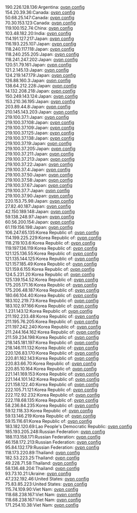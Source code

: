 190.226.128.136:Argentina: [ovpn config](vpn/190_226_128_136.ovpn)  
154.20.39.36:Canada: [ovpn config](vpn/154_20_39_36.ovpn)  
50.68.25.147:Canada: [ovpn config](vpn/50_68_25_147.ovpn)  
70.30.153.123:Canada: [ovpn config](vpn/70_30_153_123.ovpn)  
119.100.152.74:China: [ovpn config](vpn/119_100_152_74.ovpn)  
103.48.182.20:India: [ovpn config](vpn/103_48_182_20.ovpn)  
114.191.127.217:Japan: [ovpn config](vpn/114_191_127_217.ovpn)  
116.193.225.107:Japan: [ovpn config](vpn/116_193_225_107.ovpn)  
118.240.117.118:Japan: [ovpn config](vpn/118_240_117_118.ovpn)  
118.240.255.205:Japan: [ovpn config](vpn/118_240_255_205.ovpn)  
118.241.247.202:Japan: [ovpn config](vpn/118_241_247_202.ovpn)  
120.51.79.161:Japan: [ovpn config](vpn/120_51_79_161.ovpn)  
121.2.145.13:Japan: [ovpn config](vpn/121_2_145_13.ovpn)  
124.219.147.179:Japan: [ovpn config](vpn/124_219_147_179.ovpn)  
126.88.160.3:Japan: [ovpn config](vpn/126_88_160_3.ovpn)  
138.64.212.228:Japan: [ovpn config](vpn/138_64_212_228.ovpn)  
14.132.208.218:Japan: [ovpn config](vpn/14_132_208_218.ovpn)  
150.249.143.124:Japan: [ovpn config](vpn/150_249_143_124.ovpn)  
153.210.36.195:Japan: [ovpn config](vpn/153_210_36_195.ovpn)  
203.89.44.8:Japan: [ovpn config](vpn/203_89_44_8.ovpn)  
210.145.143.203:Japan: [ovpn config](vpn/210_145_143_203.ovpn)  
219.100.37.1:Japan: [ovpn config](vpn/219_100_37_1.ovpn)  
219.100.37.108:Japan: [ovpn config](vpn/219_100_37_108.ovpn)  
219.100.37.109:Japan: [ovpn config](vpn/219_100_37_109.ovpn)  
219.100.37.125:Japan: [ovpn config](vpn/219_100_37_125.ovpn)  
219.100.37.138:Japan: [ovpn config](vpn/219_100_37_138.ovpn)  
219.100.37.19:Japan: [ovpn config](vpn/219_100_37_19.ovpn)  
219.100.37.205:Japan: [ovpn config](vpn/219_100_37_205.ovpn)  
219.100.37.211:Japan: [ovpn config](vpn/219_100_37_211.ovpn)  
219.100.37.213:Japan: [ovpn config](vpn/219_100_37_213.ovpn)  
219.100.37.22:Japan: [ovpn config](vpn/219_100_37_22.ovpn)  
219.100.37.4:Japan: [ovpn config](vpn/219_100_37_4.ovpn)  
219.100.37.50:Japan: [ovpn config](vpn/219_100_37_50.ovpn)  
219.100.37.58:Japan: [ovpn config](vpn/219_100_37_58.ovpn)  
219.100.37.67:Japan: [ovpn config](vpn/219_100_37_67.ovpn)  
219.100.37.7:Japan: [ovpn config](vpn/219_100_37_7.ovpn)  
219.100.37.90:Japan: [ovpn config](vpn/219_100_37_90.ovpn)  
220.153.75.98:Japan: [ovpn config](vpn/220_153_75_98.ovpn)  
27.82.40.187:Japan: [ovpn config](vpn/27_82_40_187.ovpn)  
42.150.189.148:Japan: [ovpn config](vpn/42_150_189_148.ovpn)  
59.138.248.97:Japan: [ovpn config](vpn/59_138_248_97.ovpn)  
60.56.200.154:Japan: [ovpn config](vpn/60_56_200_154.ovpn)  
61.119.156.198:Japan: [ovpn config](vpn/61_119_156_198.ovpn)  
106.247.65.135:Korea Republic of: [ovpn config](vpn/106_247_65_135.ovpn)  
114.199.225.229:Korea Republic of: [ovpn config](vpn/114_199_225_229.ovpn)  
118.219.103.6:Korea Republic of: [ovpn config](vpn/118_219_103_6.ovpn)  
119.197.136.119:Korea Republic of: [ovpn config](vpn/119_197_136_119.ovpn)  
121.125.136.55:Korea Republic of: [ovpn config](vpn/121_125_136_55.ovpn)  
121.135.144.125:Korea Republic of: [ovpn config](vpn/121_135_144_125.ovpn)  
121.157.185.49:Korea Republic of: [ovpn config](vpn/121_157_185_49.ovpn)  
121.159.6.155:Korea Republic of: [ovpn config](vpn/121_159_6_155.ovpn)  
124.5.231.20:Korea Republic of: [ovpn config](vpn/124_5_231_20.ovpn)  
125.139.154.52:Korea Republic of: [ovpn config](vpn/125_139_154_52.ovpn)  
175.205.171.16:Korea Republic of: [ovpn config](vpn/175_205_171_16.ovpn)  
175.206.48.187:Korea Republic of: [ovpn config](vpn/175_206_48_187.ovpn)  
180.66.104.40:Korea Republic of: [ovpn config](vpn/180_66_104_40.ovpn)  
183.102.219.73:Korea Republic of: [ovpn config](vpn/183_102_219_73.ovpn)  
183.102.97.166:Korea Republic of: [ovpn config](vpn/183_102_97_166.ovpn)  
1.231.143.12:Korea Republic of: [ovpn config](vpn/1_231_143_12.ovpn)  
211.192.233.48:Korea Republic of: [ovpn config](vpn/211_192_233_48.ovpn)  
211.195.76.205:Korea Republic of: [ovpn config](vpn/211_195_76_205.ovpn)  
211.197.242.240:Korea Republic of: [ovpn config](vpn/211_197_242_240.ovpn)  
211.244.164.162:Korea Republic of: [ovpn config](vpn/211_244_164_162.ovpn)  
211.59.234.198:Korea Republic of: [ovpn config](vpn/211_59_234_198.ovpn)  
218.145.181.197:Korea Republic of: [ovpn config](vpn/218_145_181_197.ovpn)  
218.146.111.132:Korea Republic of: [ovpn config](vpn/218_146_111_132.ovpn)  
220.126.83.170:Korea Republic of: [ovpn config](vpn/220_126_83_170.ovpn)  
220.81.162.143:Korea Republic of: [ovpn config](vpn/220_81_162_143.ovpn)  
220.83.66.70:Korea Republic of: [ovpn config](vpn/220_83_66_70.ovpn)  
220.85.10.164:Korea Republic of: [ovpn config](vpn/220_85_10_164.ovpn)  
221.141.169.153:Korea Republic of: [ovpn config](vpn/221_141_169_153.ovpn)  
221.144.101.142:Korea Republic of: [ovpn config](vpn/221_144_101_142.ovpn)  
221.158.122.40:Korea Republic of: [ovpn config](vpn/221_158_122_40.ovpn)  
222.105.71.121:Korea Republic of: [ovpn config](vpn/222_105_71_121.ovpn)  
222.112.92.232:Korea Republic of: [ovpn config](vpn/222_112_92_232.ovpn)  
222.118.68.135:Korea Republic of: [ovpn config](vpn/222_118_68_135.ovpn)  
58.236.84.235:Korea Republic of: [ovpn config](vpn/58_236_84_235.ovpn)  
59.12.118.33:Korea Republic of: [ovpn config](vpn/59_12_118_33.ovpn)  
59.13.146.219:Korea Republic of: [ovpn config](vpn/59_13_146_219.ovpn)  
59.15.116.61:Korea Republic of: [ovpn config](vpn/59_15_116_61.ovpn)  
183.182.120.69:Lao People's Democratic Republic: [ovpn config](vpn/183_182_120_69.ovpn)  
185.193.205.248:Russian Federation: [ovpn config](vpn/185_193_205_248.ovpn)  
188.113.158.171:Russian Federation: [ovpn config](vpn/188_113_158_171.ovpn)  
46.158.172.213:Russian Federation: [ovpn config](vpn/46_158_172_213.ovpn)  
95.84.132.179:Russian Federation: [ovpn config](vpn/95_84_132_179.ovpn)  
118.173.220.89:Thailand: [ovpn config](vpn/118_173_220_89.ovpn)  
182.53.223.25:Thailand: [ovpn config](vpn/182_53_223_25.ovpn)  
49.228.71.58:Thailand: [ovpn config](vpn/49_228_71_58.ovpn)  
58.136.48.204:Thailand: [ovpn config](vpn/58_136_48_204.ovpn)  
93.73.10.21:Ukraine: [ovpn config](vpn/93_73_10_21.ovpn)  
47.232.192.46:United States: [ovpn config](vpn/47_232_192_46.ovpn)  
75.83.85.223:United States: [ovpn config](vpn/75_83_85_223.ovpn)  
115.74.109.90:Viet Nam: [ovpn config](vpn/115_74_109_90.ovpn)  
118.68.238.167:Viet Nam: [ovpn config](vpn/118_68_238_167.ovpn)  
118.68.238.167:Viet Nam: [ovpn config](vpn/118_68_238_167.ovpn)  
171.254.10.38:Viet Nam: [ovpn config](vpn/171_254_10_38.ovpn)  
